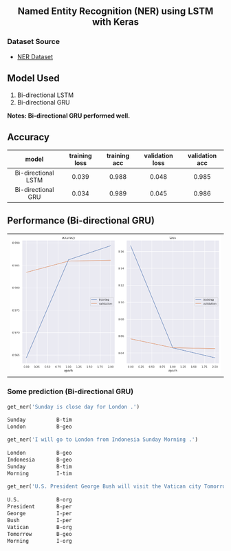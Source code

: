 <h2 align=center> Named Entity Recognition (NER) using LSTM with Keras</h2>

### Dataset Source

- [NER Dataset](https://www.kaggle.com/abhinavwalia95/entity-annotated-corpus)

## Model Used

1. Bi-directional LSTM
2. Bi-directional GRU

**Notes: Bi-directional GRU performed well.**

## Accuracy

| model  | training loss | training acc | validation loss | validation acc |
| :---: | :---: | :---: | :---: | :---: |
| Bi-directional LSTM | 0.039 | 0.988 | 0.048 | 0.985 |
| Bi-directional GRU | 0.034 | 0.989 | 0.045 | 0.986 |


## Performance (Bi-directional GRU) 

<table>
  <tr>
    <td><img src="output/GRU_.png" ></td>
  </tr>
 </table>

### Some prediction (Bi-directional GRU)

```python
get_ner('Sunday is close day for London .')
```

    Sunday         	B-tim
    London         	B-geo



```python
get_ner('I will go to London from Indonesia Sunday Morning .')
```

    London         	B-geo
    Indonesia      	B-geo
    Sunday         	B-tim
    Morning        	I-tim



```python
get_ner('U.S. President George Bush will visit the Vatican city Tomorrow Morning .')
```

    U.S.           	B-org
    President      	B-per
    George         	I-per
    Bush           	I-per
    Vatican        	B-org
    Tomorrow       	B-geo
    Morning        	I-org

